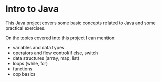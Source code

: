 # Intro to Java
<p> This Java project covers some basic concepts related to Java and some practical exercises. <br>
<p>On the topics covered into this project I can mention: <br>
<ul>
<li>variables and data types </li>
<li>operators and flow control(if else, switch</li>
<li>data structures (array, map, list)</li>
<li>loops (while, for)</li>
<li>functions</li>
<li>oop basics</li>
</ul>